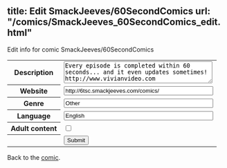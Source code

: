 title: Edit SmackJeeves/60SecondComics
url: "/comics/SmackJeeves_60SecondComics_edit.html"
---
Edit info for comic SmackJeeves/60SecondComics

<form name="comic" action="http://gaepostmail.appspot.com/comic/" method="post">
<table class="comicinfo">
<tr>
<th>Description</th><td><textarea name="description" cols="40" rows="3">Every episode is completed within 60 seconds... and it even updates sometimes! http://www.vivianvideo.com</textarea></td>
</tr>
<tr>
<th>Website</th><td><input type="text" name="url" value="http://6tsc.smackjeeves.com/comics/" size="40"/></td>
</tr>
<tr>
<th>Genre</th><td><input type="text" name="genre" value="Other" size="40"/></td>
</tr>
<tr>
<th>Language</th><td><input type="text" name="language" value="English" size="40"/></td>
</tr>
<tr>
<th>Adult content</th><td><input type="checkbox" name="adult" value="adult" /></td>
</tr>
<tr>
<th></th><td>
<input type="hidden" name="comic" value="SmackJeeves_60SecondComics" />
<input type="submit" name="submit" value="Submit" />
</td>
</tr>
</table>
</form>

Back to the [comic](SmackJeeves_60SecondComics.html).
